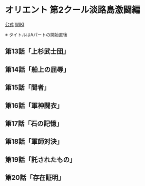 # オリエント 第2クール淡路島激闘編

[公式](https://orient-anime.jp/) 
[WIKI](https://ja.wikipedia.org/wiki/%E3%82%AA%E3%83%AA%E3%82%A8%E3%83%B3%E3%83%88_(%E6%BC%AB%E7%94%BB)) 

※ タイトルはAパートの開始直後

## 第13話「上杉武士団」

## 第14話「船上の屈辱」

## 第15話「間者」

## 第16話「軍神闘衣」

## 第17話「石の記憶」

## 第18話「軍師対決」

## 第19話「託されたもの」

## 第20話「存在証明」

